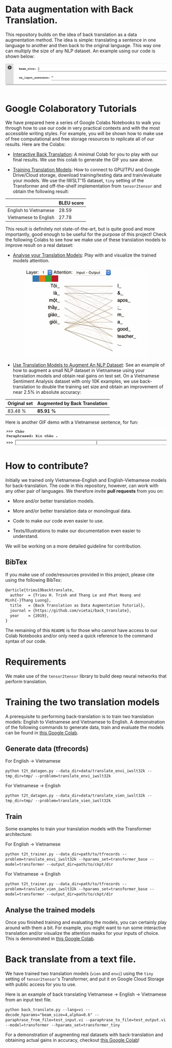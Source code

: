 # Data augmentation with Back Translation. 

This repository builds on the idea of back translation as a data augmentation method. The idea is simple: translating a sentence in one language to another and then back to the original language. This way one can multiply the size of any NLP dataset. An example using our code is shown below:

<p align="center"> <img src="gif/envien_demo.gif"/> </p>

# Google Colaboratory Tutorials

We have prepared here a series of Google Colabs Notebooks to walk you through how to use our code in very practical contexts and with the most accessible writing styles. For example, you will be shown how to make use of free computational and free storage resources to replicate all of our results. Here are the Colabs:

* [Interactive Back Translation](https://colab.research.google.com/github/vietai/back_translate/blob/master/colab/Interactive_Back_Translation.ipynb): A minimal Colab for you to play with our final results. We use this colab to generate the GIF you saw above.

* [Training Translation Models](https://colab.research.google.com/github/vietai/back_translate/blob/master/colab/T2T_translate_vi%3C_%3Een_tiny_tpu.ipynb): How to connect to GPU/TPU and Google Drive/Cloud storage, download training/testing data and train/evaluate your models. We use the IWSLT'15 dataset, `tiny` setting of the Transformer and off-the-shelf implementation from `tensor2tensor` and obtain the following result:


<table align="center">
<thead>
<tr>
<th></th>
<th>BLEU score</th>
</tr>
</thead>
<tbody>
<tr>
<td>English to Vietnamese</td>
<td>28.59</td>
</tr>
<tr>
<td>Vietnamese to English</td>
<td>27.78</td>
</tr>
</tbody>
</table>


This result is definitely not state-of-the-art, but is quite good and more importantly, good enough to be useful for the purpose of this project! Check the following Colabs to see how we make use of these translation models to improve result on a real dataset:

* [Analyse your Translation Models](https://colab.research.google.com/github/vietai/back_translate/blob/master/colab/Vietnamese_Backtranslation_Model_Analysis.ipynb): Play with and visualize the trained models attention.


<p align="center"> <img src="gif/attn_viz.gif"/> </p>

* [Use Translation Models to Augment An NLP Dataset](https://colab.research.google.com/github/vietai/back_translate/blob/master/colab/Sentiment_Analysis_%2B_Back_translation.ipynb): See an example of how to augment a small NLP dataset in Vietnamese using your translation models and obtain real gains on test set. On a Vietnamese Sentiment Analysis dataset with only 10K examples, we use back-translation to double the training set size and obtain an improvement of near 2.5\% in absolute accuracy:


<table align="center">
<thead>
<tr>
<th>Original set</th>
<th>Augmented by Back Translation</th>
</tr>
</thead>
<tbody>
<tr>
<td>83.48 %</td>
<td><strong>85.91 %</strong></td>
</tr>
</tbody>
</table>


Here is another GIF demo with a Vietnamese sentence, for fun:

<p align="center"> <img src="gif/vienvi_demo.gif"/> </p>

# How to contribute?

Initially we trained only Vietnamese-English and English-Vietnamese models for back-translation. The code in this repository, however, can work with any other pair of languages. We therefore invite **pull requests** from you on:

* More and/or better translation models.

* More and/or better translation data or monolingual data.

* Code to make our code even easier to use.

* Texts/Illustrations to make our documentation even easier to understand.

We will be working on a more detailed guideline for contribution.

## BibTex

If you make use of code/resources provided in this project, please cite using the following BibTex:

```
@article{trieu19backtranslate,
  author  = {Trieu H. Trinh and Thang Le and Phat Hoang and Minh{-}Thang Luong},
  title   = {Back Translation as Data Augmentation Tutorial},
  journal = {https://github.com/vietai/back_translate},
  year    = {2019},
}
```

The remaining of this `README` is for those who cannot have access to our Colab Notebooks and/or only need a quick reference to the command syntax of our code.

# Requirements

We make use of the `tensor2tensor` library to build deep neural networks that perform translation.

# Training the two translation models

A prerequisite to performing back-translation is to train two translation models: English to Vietnamese and Vietnamese to English. A demonstration of the following commands to generate data, train and evaluate the models can be found in [this Google Colab](https://colab.research.google.com/github/vietai/back_translate/blob/master/colab/T2T_translate_vi%3C_%3Een_tiny_tpu.ipynb).

## Generate data (tfrecords)

For English -> Vietnamese

```
python t2t_datagen.py --data_dir=data/translate_envi_iwslt32k --tmp_dir=tmp/ --problem=translate_envi_iwslt32k
```

For Vietnamese -> English

```
python t2t_datagen.py --data_dir=data/translate_vien_iwslt32k --tmp_dir=tmp/ --problem=translate_vien_iwslt32k
```

## Train

Some examples to train your translation models with the Transformer architecture:

For English -> Vietnamese

```
python t2t_trainer.py --data_dir=path/to/tfrecords --problem=translate_envi_iwslt32k --hparams_set=transformer_base --model=transformer --output_dir=path/to/ckpt/dir
```

For Vietnamese -> English

```
python t2t_trainer.py --data_dir=path/to/tfrecords --problem=translate_vien_iwslt32k --hparams_set=transformer_base --model=transformer --output_dir=path/to/ckpt/dir
```

## Analyse the trained models

Once you finished training and evaluating the models, you can certainly play around with them a bit. For example, you might want to run some interactive translation and/or visualize the attention masks for your inputs of choice. This is demonstrated in [this Google Colab](https://colab.research.google.com/github/vietai/back_translate/blob/master/colab/Vietnamese_Backtranslation_Model_Analysis.ipynb).

# Back translate from a text file.

We have trained two translation models (`vien` and `envi`) using the `tiny` setting of `tensor2tensor`'s Transformer, and put it on Google Cloud Storage with public access for you to use.

Here is an example of back translating Vietnamese -> English -> Vietnamese from an input text file.

```
python back_translate.py --lang=vi --decode_hparams="beam_size=4,alpha=0.6" --paraphrase_from_file=test_input.vi --paraphrase_to_file=test_output.vi --model=transformer --hparams_set=transformer_tiny
```

For a demonstration of augmenting real datasets with back-translation and obtaining actual gains in accuracy, checkout [this Google Colab](https://colab.research.google.com/github/vietai/back_translate/blob/master/colab/Sentiment_Analysis_%2B_Back_translation.ipynb)!